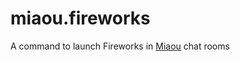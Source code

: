 # miaou.fireworks
A command to launch Fireworks in [Miaou](https://github.com/Canop/miaou) chat rooms
